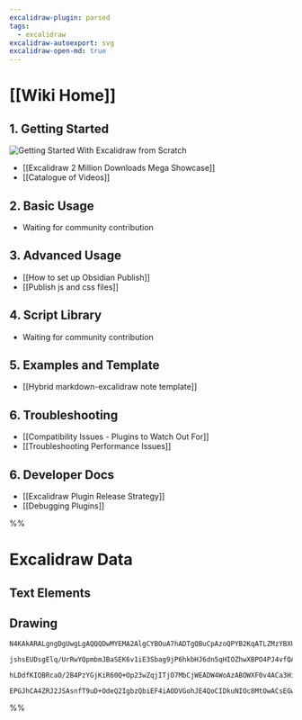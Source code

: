 ```yaml
---
excalidraw-plugin: parsed
tags:
  - excalidraw
excalidraw-autoexport: svg
excalidraw-open-md: true
---
```

# [[Wiki Home]]

## 1. Getting Started
![Getting Started With Excalidraw from Scratch](https://youtu.be/QKnQgSjJVuc)
- [[Excalidraw 2 Million Downloads Mega Showcase]]
- [[Catalogue of Videos]]

## 2. Basic Usage
- Waiting for community contribution

## 3. Advanced Usage
- [[How to set up Obsidian Publish]]
- [[Publish js and css files]]

## 4. Script Library
- Waiting for community contribution

## 5. Examples and Template
- [[Hybrid markdown-excalidraw note template]]

## 6. Troubleshooting
- [[Compatibility Issues - Plugins to Watch Out For]]
- [[Troubleshooting Performance Issues]]

## 6. Developer Docs
- [[Excalidraw Plugin Release Strategy]]
- [[Debugging Plugins]]


%%
# Excalidraw Data
## Text Elements

## Drawing
```compressed-json
N4KAkARALgngDgUwgLgAQQQDwMYEMA2AlgCYBOuA7hADTgQBuCpAzoQPYB2KqATLZMzYBXUtiRoIACyhQ4zZAHoFAc0JRJQgEYA6bGwC2CgF7N6hbEcK4OCtptbErHALRY8RMpWdx8Q1TdIEfARcZgRmBShcZQUebQAWbQBGGjoghH0EDihmbgBtAF1+CFw4OABlKKhxVFAwSHUMmogiZWlU+oZCBAoAIVxsAGtlUmEOYgBhNnw2Um4IAGIAMxXV

jshsEUDsgElq/UrRwYQpmbmJBaSEK6v1iE3Sbag9jP6hkbHJ6dn5qHIOZhwXBPO4PJ4vfQAMUI+HwlRgwXmgg8oK2WWe+0ObGOAHUSOpuHxwBs0btMX9sQh4YiJMiSKjHuiIQAlYRtDjhXJoJL8EmMskZADyQOwahg3CSAAZJbz7qSMRlIZwoJDcPoYeK0ABWWVgpn7JXZcqEIw1Hgy4ly/kK/QAFSwUAAgq0uBJgksoAzweTgU7HmwKJIQsRuBw

hLDdfKIQBRcaO/2B4PzYGjKiR60Q+Op23wZqjITjO7MbCjWEADW4WoAzABOWXF0v4ACa3HiAHYq9oeAA2JJtpIADjbOstRjYBm4dU69AIQhqSWJAF9096MqyC8QOcwueh84XZSMSMbTYSLZ1D8RKgg4JWD6QSABZNjEBCx3CaYIhtBLAhhO8kU4fjQKdIF6aYv3QBYJhraDoPWSBmQQZRw2BeYFmjAARTDMIgJcV3RLFjmFKB2ABUNw3wWUlnITJ

EPGJhCA4ZRJ2JSAsnfT9uD+OdeQ2IgbzQbiEF4iAODVGohJE4QoCIDkuNIOc8MtOwACsEGwHJyjEuAnxfN8PwQCCf3wP9LQGEjGFtcd8BY+oGlzJF0g00j4LlZgoAMHNEHIiNWJaNghkM7hjNMuyWlCJ1nMs6yfPwJdwGXOglhhcJJ0XEBFyAA==
```
%%
